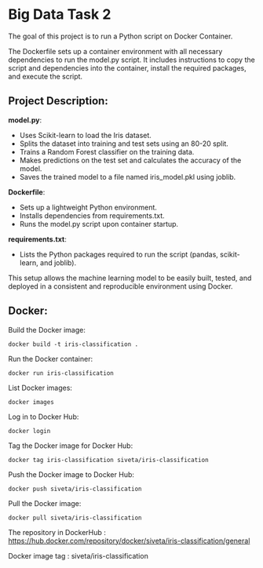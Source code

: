 # Big Data Task 2

The goal of this project is to run a Python script on Docker Container.


The Dockerfile sets up a container environment with all necessary dependencies to run the model.py script. It includes instructions to copy the script and dependencies into the container, install the required packages, and execute the script.

## Project Description:

**model.py**:
- Uses Scikit-learn to load the Iris dataset.
- Splits the dataset into training and test sets using an 80-20 split.
- Trains a Random Forest classifier on the training data.
- Makes predictions on the test set and calculates the accuracy of the model.
- Saves the trained model to a file named iris_model.pkl using joblib.

**Dockerfile**:
- Sets up a lightweight Python environment.
- Installs dependencies from requirements.txt.
- Runs the model.py script upon container startup.

**requirements.txt**:
- Lists the Python packages required to run the script (pandas, scikit-learn, and joblib).


This setup allows the machine learning model to be easily built, tested, and deployed in a consistent and reproducible environment using Docker.


## Docker:
Build the Docker image:

    docker build -t iris-classification .
    
Run the Docker container:

    docker run iris-classification

List Docker images:

    docker images

Log in to Docker Hub:
    
    docker login
    
Tag the Docker image for Docker Hub:

    docker tag iris-classification siveta/iris-classification

Push the Docker image to Docker Hub:

    docker push siveta/iris-classification
    
Pull the Docker image:

    docker pull siveta/iris-classification

    

The repository in DockerHub : https://hub.docker.com/repository/docker/siveta/iris-classification/general

Docker image tag : siveta/iris-classification
